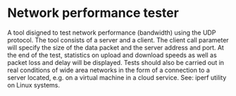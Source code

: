 # Network performance tester
A tool disigned to test network performance (bandwidth) using the UDP protocol. The tool consists of a server and a client. The client call parameter will specify the size of the data packet and the server address and port. At the end of the test, statistics on upload and download speeds as well as packet loss and delay will be displayed. Tests should also be carried out in real conditions of wide area networks in the form of a connection to a server located, e.g. on a virtual machine in a cloud service.
See: iperf utility on Linux systems.
